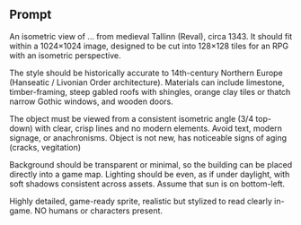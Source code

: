 ## Prompt

An isometric view of ... from medieval Tallinn (Reval), circa 1343. It should fit within a 1024×1024 image, designed to be cut into 128×128 tiles for an RPG with an isometric perspective.

The style should be historically accurate to 14th-century Northern Europe (Hanseatic / Livonian Order architecture). Materials can include limestone, timber-framing, steep gabled roofs with shingles, orange clay tiles or thatch narrow Gothic windows, and wooden doors.

The object must be viewed from a consistent isometric angle (3/4 top-down) with clear, crisp lines and no modern elements. Avoid text, modern signage, or anachronisms. Object is not new, has noticeable signs of aging (cracks, vegitation)

Background should be transparent or minimal, so the building can be placed directly into a game map. Lighting should be even, as if under daylight, with soft shadows consistent across assets. Assume that sun is on bottom-left.

Highly detailed, game-ready sprite, realistic but stylized to read clearly in-game. NO humans or characters present. 